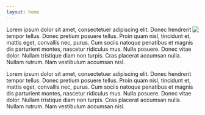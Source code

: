 ```yaml
---
layout: home
---
```


<img align="right" src="https://www.fillmurray.com/200/300" /> Lorem ipsum dolor
sit amet, consectetuer adipiscing elit. Donec hendrerit tempor tellus. Donec
pretium posuere tellus. Proin quam nisl, tincidunt et, mattis eget, convallis
nec, purus. Cum sociis natoque penatibus et magnis dis parturient montes,
nascetur ridiculus mus. Nulla posuere. Donec vitae dolor. Nullam tristique diam
non turpis. Cras placerat accumsan nulla. Nullam rutrum. Nam vestibulum accumsan
nisl.

Lorem ipsum dolor sit amet, consectetuer adipiscing elit.  Donec hendrerit
tempor tellus.  Donec pretium posuere tellus.  Proin quam nisl, tincidunt et,
mattis eget, convallis nec, purus.  Cum sociis natoque penatibus et magnis dis
parturient montes, nascetur ridiculus mus.  Nulla posuere.  Donec vitae dolor.
Nullam tristique diam non turpis.  Cras placerat accumsan nulla.  Nullam rutrum.
Nam vestibulum accumsan nisl.
